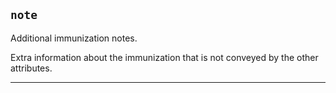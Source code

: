 ## `note`
Additional immunization notes.

Extra information about the immunization that is not conveyed by the other attributes.

---